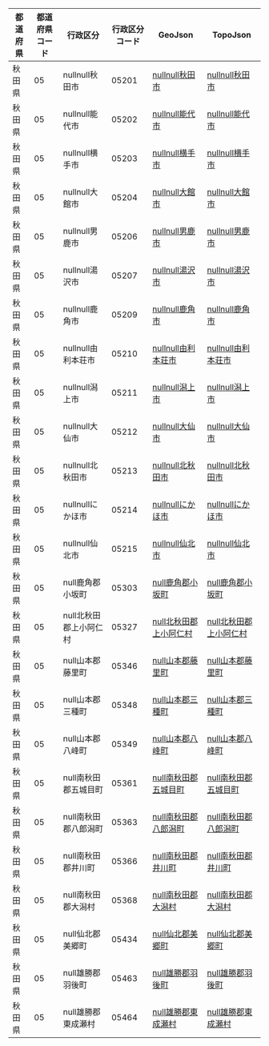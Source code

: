 | 都道府県 | 都道府県コード | 行政区分 | 行政区分コード | GeoJson | TopoJson |
|-----------|--------------|--------- |--------------|------|------|
| 秋田県 | 05 | nullnull秋田市 | 05201 | [nullnull秋田市](/geojson/cities/05/05201.json) | [nullnull秋田市](/topojson/cities/05/05201.topojson) |
| 秋田県 | 05 | nullnull能代市 | 05202 | [nullnull能代市](/geojson/cities/05/05202.json) | [nullnull能代市](/topojson/cities/05/05202.topojson) |
| 秋田県 | 05 | nullnull横手市 | 05203 | [nullnull横手市](/geojson/cities/05/05203.json) | [nullnull横手市](/topojson/cities/05/05203.topojson) |
| 秋田県 | 05 | nullnull大館市 | 05204 | [nullnull大館市](/geojson/cities/05/05204.json) | [nullnull大館市](/topojson/cities/05/05204.topojson) |
| 秋田県 | 05 | nullnull男鹿市 | 05206 | [nullnull男鹿市](/geojson/cities/05/05206.json) | [nullnull男鹿市](/topojson/cities/05/05206.topojson) |
| 秋田県 | 05 | nullnull湯沢市 | 05207 | [nullnull湯沢市](/geojson/cities/05/05207.json) | [nullnull湯沢市](/topojson/cities/05/05207.topojson) |
| 秋田県 | 05 | nullnull鹿角市 | 05209 | [nullnull鹿角市](/geojson/cities/05/05209.json) | [nullnull鹿角市](/topojson/cities/05/05209.topojson) |
| 秋田県 | 05 | nullnull由利本荘市 | 05210 | [nullnull由利本荘市](/geojson/cities/05/05210.json) | [nullnull由利本荘市](/topojson/cities/05/05210.topojson) |
| 秋田県 | 05 | nullnull潟上市 | 05211 | [nullnull潟上市](/geojson/cities/05/05211.json) | [nullnull潟上市](/topojson/cities/05/05211.topojson) |
| 秋田県 | 05 | nullnull大仙市 | 05212 | [nullnull大仙市](/geojson/cities/05/05212.json) | [nullnull大仙市](/topojson/cities/05/05212.topojson) |
| 秋田県 | 05 | nullnull北秋田市 | 05213 | [nullnull北秋田市](/geojson/cities/05/05213.json) | [nullnull北秋田市](/topojson/cities/05/05213.topojson) |
| 秋田県 | 05 | nullnullにかほ市 | 05214 | [nullnullにかほ市](/geojson/cities/05/05214.json) | [nullnullにかほ市](/topojson/cities/05/05214.topojson) |
| 秋田県 | 05 | nullnull仙北市 | 05215 | [nullnull仙北市](/geojson/cities/05/05215.json) | [nullnull仙北市](/topojson/cities/05/05215.topojson) |
| 秋田県 | 05 | null鹿角郡小坂町 | 05303 | [null鹿角郡小坂町](/geojson/cities/05/05303.json) | [null鹿角郡小坂町](/topojson/cities/05/05303.topojson) |
| 秋田県 | 05 | null北秋田郡上小阿仁村 | 05327 | [null北秋田郡上小阿仁村](/geojson/cities/05/05327.json) | [null北秋田郡上小阿仁村](/topojson/cities/05/05327.topojson) |
| 秋田県 | 05 | null山本郡藤里町 | 05346 | [null山本郡藤里町](/geojson/cities/05/05346.json) | [null山本郡藤里町](/topojson/cities/05/05346.topojson) |
| 秋田県 | 05 | null山本郡三種町 | 05348 | [null山本郡三種町](/geojson/cities/05/05348.json) | [null山本郡三種町](/topojson/cities/05/05348.topojson) |
| 秋田県 | 05 | null山本郡八峰町 | 05349 | [null山本郡八峰町](/geojson/cities/05/05349.json) | [null山本郡八峰町](/topojson/cities/05/05349.topojson) |
| 秋田県 | 05 | null南秋田郡五城目町 | 05361 | [null南秋田郡五城目町](/geojson/cities/05/05361.json) | [null南秋田郡五城目町](/topojson/cities/05/05361.topojson) |
| 秋田県 | 05 | null南秋田郡八郎潟町 | 05363 | [null南秋田郡八郎潟町](/geojson/cities/05/05363.json) | [null南秋田郡八郎潟町](/topojson/cities/05/05363.topojson) |
| 秋田県 | 05 | null南秋田郡井川町 | 05366 | [null南秋田郡井川町](/geojson/cities/05/05366.json) | [null南秋田郡井川町](/topojson/cities/05/05366.topojson) |
| 秋田県 | 05 | null南秋田郡大潟村 | 05368 | [null南秋田郡大潟村](/geojson/cities/05/05368.json) | [null南秋田郡大潟村](/topojson/cities/05/05368.topojson) |
| 秋田県 | 05 | null仙北郡美郷町 | 05434 | [null仙北郡美郷町](/geojson/cities/05/05434.json) | [null仙北郡美郷町](/topojson/cities/05/05434.topojson) |
| 秋田県 | 05 | null雄勝郡羽後町 | 05463 | [null雄勝郡羽後町](/geojson/cities/05/05463.json) | [null雄勝郡羽後町](/topojson/cities/05/05463.topojson) |
| 秋田県 | 05 | null雄勝郡東成瀬村 | 05464 | [null雄勝郡東成瀬村](/geojson/cities/05/05464.json) | [null雄勝郡東成瀬村](/topojson/cities/05/05464.topojson) |

